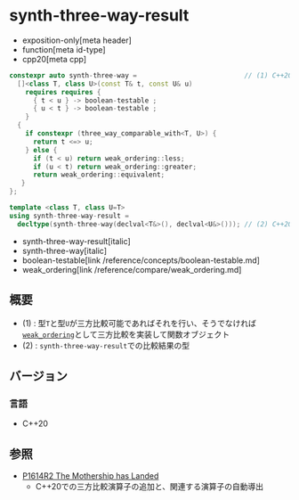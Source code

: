 # synth-three-way-result
* exposition-only[meta header]
* function[meta id-type]
* cpp20[meta cpp]

```cpp
constexpr auto synth-three-way =                           // (1) C++20
  []<class T, class U>(const T& t, const U& u)
    requires requires {
      { t < u } -> boolean-testable ;
      { u < t } -> boolean-testable ;
    }
  {
    if constexpr (three_way_comparable_with<T, U>) {
      return t <=> u;
    } else {
      if (t < u) return weak_ordering::less;
      if (u < t) return weak_ordering::greater;
      return weak_ordering::equivalent;
   }
};

template <class T, class U=T>
using synth-three-way-result =
  decltype(synth-three-way(declval<T&>(), declval<U&>())); // (2) C++20
```
* synth-three-way-result[italic]
* synth-three-way[italic]
* boolean-testable[link /reference/concepts/boolean-testable.md]
* weak_ordering[link /reference/compare/weak_ordering.md]

## 概要
- (1) : 型`T`と型`U`が三方比較可能であればそれを行い、そうでなければ[`weak_ordering`](/reference/compare/weak_ordering.md)として三方比較を実装して関数オブジェクト
- (2) : `synth-three-way-result`での比較結果の型


## バージョン
### 言語
- C++20

## 参照
- [P1614R2 The Mothership has Landed](https://www.open-std.org/jtc1/sc22/wg21/docs/papers/2019/p1614r2.html)
    - C++20での三方比較演算子の追加と、関連する演算子の自動導出
